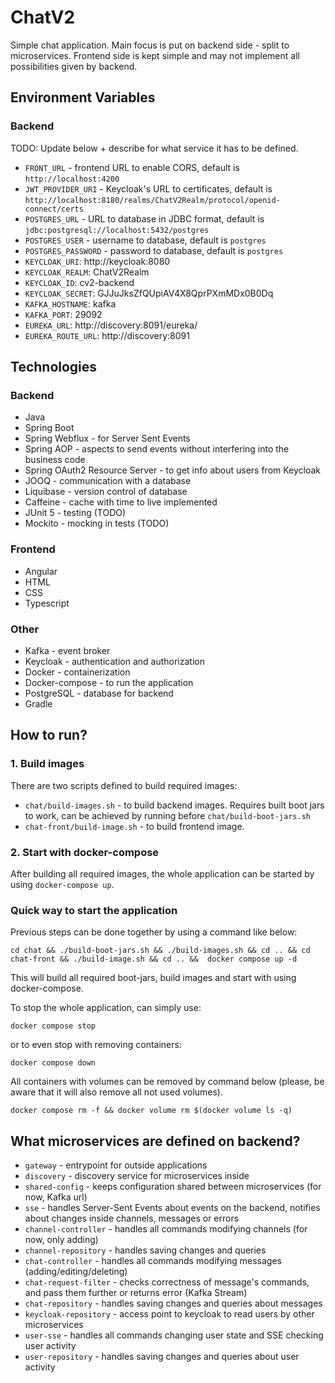 # ChatV2

Simple chat application. Main focus is put on backend side - split to microservices. Frontend side is kept simple and may not implement all possibilities given by backend.

## Environment Variables

### Backend

TODO: Update below + describe for what service it has to be defined.

 - `FRONT_URL` - frontend URL to enable CORS, default is `http://localhost:4200`
 - `JWT_PROVIDER_URI` - Keycloak's URL to certificates, default is `http://localhost:8180/realms/ChatV2Realm/protocol/openid-connect/certs`
 - `POSTGRES_URL` - URL to database in JDBC format, default is `jdbc:postgresql://localhost:5432/postgres`
 - `POSTGRES_USER` - username to database, default is `postgres`
 - `POSTGRES_PASSWORD` - password to database, default is `postgres`
 - `KEYCLOAK_URI`: http://keycloak:8080
 - `KEYCLOAK_REALM`: ChatV2Realm 
 - `KEYCLOAK_ID`: cv2-backend
 - `KEYCLOAK_SECRET`: GJJuJksZfQUpiAV4X8QprPXmMDx0B0Dq 
 - `KAFKA_HOSTNAME`: kafka
 - `KAFKA_PORT`: 29092
 - `EUREKA_URL`: http://discovery:8091/eureka/
 - `EUREKA_ROUTE_URL`: http://discovery:8091

## Technologies

### Backend
 - Java
 - Spring Boot
 - Spring Webflux - for Server Sent Events
 - Spring AOP - aspects to send events without interfering into the business code
 - Spring OAuth2 Resource Server - to get info about users from Keycloak
 - JOOQ - communication with a database
 - Liquibase - version control of database
 - Caffeine - cache with time to live implemented
 - JUnit 5 - testing (TODO)
 - Mockito - mocking in tests (TODO) 

### Frontend
 - Angular
 - HTML
 - CSS
 - Typescript

### Other
 - Kafka - event broker
 - Keycloak - authentication and authorization
 - Docker - containerization
 - Docker-compose - to run the application
 - PostgreSQL - database for backend
 - Gradle

## How to run?

### 1. Build images

There are two scripts defined to build required images: 
- `chat/build-images.sh` - to build backend images. Requires built boot jars to work, can be achieved by running before `chat/build-boot-jars.sh`
- `chat-front/build-image.sh` - to build frontend image.

### 2. Start with docker-compose

After building all required images, the whole application can be started by using `docker-compose up`.

### Quick way to start the application

Previous steps can be done together by using a command like below:

```shell
cd chat && ./build-boot-jars.sh && ./build-images.sh && cd .. && cd chat-front && ./build-image.sh && cd .. &&  docker compose up -d
```

This will build all required boot-jars, build images and start with using docker-compose.

To stop the whole application, can simply use:

```shell
docker compose stop
```

or to even stop with removing containers:

```shell
docker compose down
```


All containers with volumes can be removed by command below (please, be aware that it will also remove all not used volumes).

```shell
docker compose rm -f && docker volume rm $(docker volume ls -q)
```



## What microservices are defined on backend?

- `gateway` - entrypoint for outside applications
- `discovery` - discovery service for microservices inside
- `shared-config` - keeps configuration shared between microservices (for now, Kafka url)
- `sse` - handles Server-Sent Events about events on the backend, notifies about changes inside channels, messages or errors
- `channel-controller` - handles all commands modifying channels (for now, only adding)
- `channel-repository` - handles saving changes and queries
- `chat-controller` - handles all commands modifying messages (adding/editing/deleting)
- `chat-request-filter` - checks correctness of message's commands, and pass them further or returns error (Kafka Stream)
- `chat-repository` - handles saving changes and queries about messages
- `keycloak-repository` - access point to keycloak to read users by other microservices
- `user-sse` - handles all commands changing user state and SSE checking user activity
- `user-repository` - handles saving changes and queries about user activity